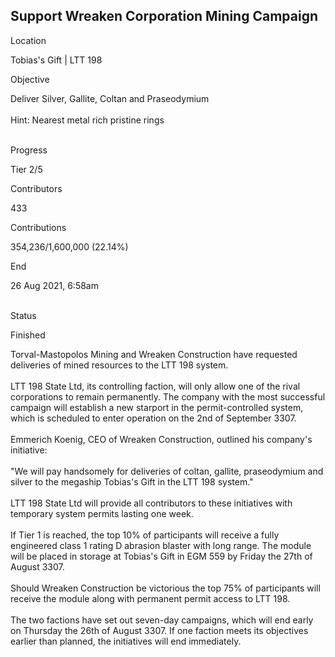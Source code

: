 ## Support Wreaken Corporation Mining Campaign

Location

Tobias\'s Gift \| LTT 198

Objective

Deliver Silver, Gallite, Coltan and Praseodymium\
\
Hint: Nearest metal rich pristine rings

\
Progress

Tier 2/5

Contributors

433

Contributions

354,236/1,600,000 (22.14%)

End

26 Aug 2021, 6:58am

\
Status

Finished

Torval-Mastopolos Mining and Wreaken Construction have requested
deliveries of mined resources to the LTT 198 system.\
\
LTT 198 State Ltd, its controlling faction, will only allow one of the
rival corporations to remain permanently. The company with the most
successful campaign will establish a new starport in the
permit-controlled system, which is scheduled to enter operation on the
2nd of September 3307.\
\
Emmerich Koenig, CEO of Wreaken Construction, outlined his company\'s
initiative:\
\
\"We will pay handsomely for deliveries of coltan, gallite, praseodymium
and silver to the megaship Tobias\'s Gift in the LTT 198 system.\"\
\
LTT 198 State Ltd will provide all contributors to these initiatives
with temporary system permits lasting one week.\
\
If Tier 1 is reached, the top 10% of participants will receive a fully
engineered class 1 rating D abrasion blaster with long range. The module
will be placed in storage at Tobias\'s Gift in EGM 559 by Friday the
27th of August 3307.\
\
Should Wreaken Construction be victorious the top 75% of participants
will receive the module along with permanent permit access to LTT 198.\
\
The two factions have set out seven-day campaigns, which will end early
on Thursday the 26th of August 3307. If one faction meets its objectives
earlier than planned, the initiatives will end immediately.
